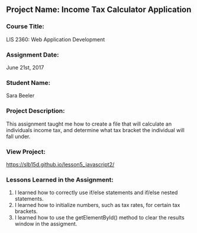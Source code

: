 ## Project Name:  Income Tax Calculator Application

### Course Title:
LIS 2360:  Web Application Development

### Assignment Date:  
June 21st, 2017

### Student Name:  
Sara Beeler

### Project Description:
This assignment taught me how to create a file that will calculate an individuals income tax, and determine what tax bracket the individual will fall under. 

### View Project:
https://slb15d.github.io/lesson5_javascript2/

### Lessons Learned in the Assignment:
1. I learned how to correctly use if/else statements and if/else nested statements.
2. I learned how to initialize numbers, such as tax rates, for certain tax brackets. 
3. I learned how to use the getElementById() method to clear the results window in the assigment.

